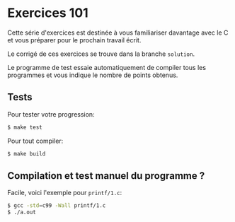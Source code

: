 # Exercices 101

Cette série d'exercices est destinée à vous familiariser davantage avec le C
et vous préparer pour le prochain travail écrit.

Le corrigé de ces exercices se trouve dans la branche `solution`.

Le programme de test essaie automatiquement de compiler tous les programmes et vous indique
le nombre de points obtenus.

## Tests

Pour tester votre progression: 

```sh
$ make test
```

Pour tout compiler:

```sh
$ make build
```

## Compilation et test manuel du programme ?

Facile, voici l'exemple pour `printf/1.c`:

```sh
$ gcc -std=c99 -Wall printf/1.c
$ ./a.out
```

